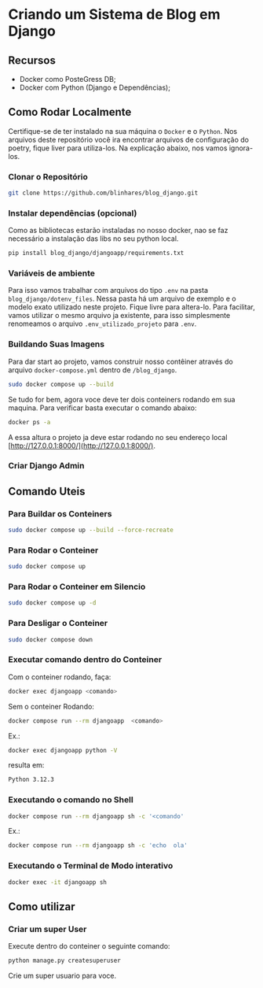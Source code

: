 # Criando um Sistema de Blog em Django

## Recursos

- Docker como PosteGress DB;
- Docker com Python (Django e Dependências);

## Como Rodar Localmente

Certifique-se de ter instalado na sua máquina o `Docker` e o `Python`.
Nos arquivos deste repositório você ira encontrar arquivos de configuração do poetry, fique liver para utiliza-los. Na explicação abaixo, nos vamos ignora-los.

### Clonar o Repositório

```bash
git clone https://github.com/blinhares/blog_django.git
```

### Instalar dependências (opcional)

Como as bibliotecas estarão instaladas no nosso docker, nao se faz necessário a instalação das libs no seu python local.

```bash
pip install blog_django/djangoapp/requirements.txt 
```

### Variáveis de ambiente

Para isso vamos trabalhar com arquivos do tipo `.env` na pasta `blog_django/dotenv_files`.
Nessa pasta há um arquivo de exemplo e o modelo exato utilizado neste projeto.
Fique livre para altera-lo. 
Para facilitar, vamos utilizar o mesmo arquivo ja existente, para isso simplesmente renomeamos o arquivo `.env_utilizado_projeto` para `.env`.

### Buildando Suas Imagens

Para dar start ao projeto, vamos construir nosso contêiner através do arquivo `docker-compose.yml` dentro de `/blog_django`.

```bash
sudo docker compose up --build 
```

Se tudo for bem, agora voce deve ter dois conteiners rodando em sua maquina. Para verificar basta executar o comando abaixo:

```bash
docker ps -a
```

A essa altura o projeto ja deve estar rodando no seu endereço local [http://127.0.0.1:8000/](http://127.0.0.1:8000/).

### Criar Django Admin


## Comando Uteis

### Para Buildar os Conteiners

```bash
sudo docker compose up --build --force-recreate

```

### Para Rodar o Conteiner

```bash
sudo docker compose up

```

### Para Rodar o Conteiner em Silencio

```bash
sudo docker compose up -d

```

### Para Desligar o Conteiner

```bash
sudo docker compose down

```

### Executar comando dentro do Conteiner


Com o conteiner rodando, faça:

```bash
docker exec djangoapp <comando>
```

Sem o conteiner Rodando:

```bash
docker compose run --rm djangoapp  <comando>
```

Ex.:

```bash
docker exec djangoapp python -V
```

resulta em:

```bash
Python 3.12.3
```

### Executando o comando no Shell

```Bash
docker compose run --rm djangoapp sh -c '<comando'
```

Ex.:

```Bash
docker compose run --rm djangoapp sh -c 'echo  ola'
```

### Executando o Terminal de Modo interativo

```bash
docker exec -it djangoapp sh
```

## Como utilizar

### Criar um super User

Execute dentro do conteiner o seguinte comando:

```bash
python manage.py createsuperuser
```

Crie um super usuario para voce.